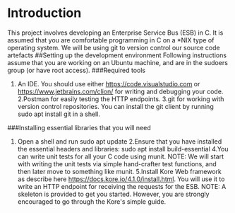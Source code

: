 # Introduction
  This project involves developing an Enterprise Service Bus (ESB) in C. It is assumed that you are comfortable programming in C on a *NIX type of operating system. We will be using git to version control our source code artefacts
 ##Setting up the development environment
   Following instructions assume that you are working on an Ubuntu machine, and are in the sudoers group (or have root access).
   ###Required tools
  1. An IDE. You should use either https://code.visualstudio.com or https://www.jetbrains.com/clion/ for writing and debugging your code.
  2.Postman for easily testing the HTTP endpoints.
  3.git for working with version control repositories. You can install the git client by running sudo apt install git in a shell.
  
  ###Installing essential libraries that you will need
 1. Open a shell and run sudo apt update
 2.Ensure that you have installed the essential headers and libraries: sudo apt install build-essential
 4.You can write unit tests for all your C code using munit. NOTE: We will start with writing the unit tests via simple hand-crafter test functions, and then later move to something like munit.
 5.Install Kore Web framework as  describe here https://docs.kore.io/4.1.0/install.html. You will use it to write an HTTP endpoint for receiving the requests for the ESB. NOTE: A skeleton is provided to get you started. However, you are strongly encouraged to go through the Kore's simple guide.
